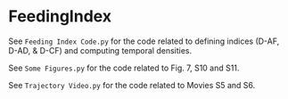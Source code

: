 # FeedingIndex

See `Feeding Index Code.py` for the code related to defining indices (D-AF, D-AD, & D-CF) and computing temporal densities.

See `Some Figures.py` for the code related to Fig. 7, S10 and S11.

See `Trajectory Video.py` for the code related to Movies S5 and S6.
